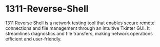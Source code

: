# 1311-Reverse-Shell
1311 Reverse Shell is a network testing tool that enables secure remote connections and file management through an intuitive Tkinter GUI. It streamlines diagnostics and file transfers, making network operations efficient and user-friendly.
